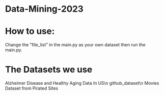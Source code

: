 # Data-Mining-2023

# How to use:

Change the "file_list" in the main.py as your own dataset then run the main.py.

# The Datasets we use

Alzheimer Disease and Healthy Aging Data In US\n
github_dataset\n
Movies Dataset from Pirated Sites
